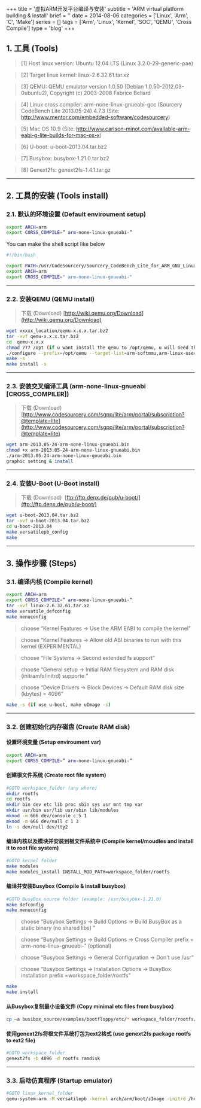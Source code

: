 +++
title = '虚拟ARM开发平台编译与安装'
subtitle = 'ARM virtual platform building & install'
brief = ''
date = 2014-08-06
categories = ['Linux', 'Arm', 'C', 'Make']
series = []
tags = ['Arm', 'Linux', 'Kernel', 'SOC', 'QEMU', 'Cross Compile']
type = 'blog'
+++

## 1. 工具 (Tools)

>[1] Host linux version: Ubuntu 12.04 LTS (Linux 3.2.0-29-generic-pae)

>[2] Target linux kernel: linux-2.6.32.61.tar.xz

>[3] QEMU: QEMU emulator version 1.0.50 (Debian 1.0.50-2012.03-0ubuntu2), Copyright (c) 2003-2008 Fabrice Bellard

>[4] Linux cross compiler: arm-none-linux-gnueabi-gcc (Sourcery CodeBench Lite 2013.05-24) 4.7.3 (Site: http://www.mentor.com/embedded-software/codesourcery)

>[5] Mac OS 10.9 (Site: http://www.carlson-minot.com/available-arm-eabi-g-lite-builds-for-mac-os-x)

>[6] U-boot: u-boot-2013.04.tar.bz2

>[7] Busybox: busybox-1.21.0.tar.bz2

>[8] Genext2fs: genext2fs-1.4.1.tar.gz


- - -

## 2. 工具的安装 (Tools install)

### 2.1. 默认的环境设置 (Default enviroument setup)

```bash
export ARCH=arm
export CORSS_COMPILE=” arm-none-linux-gnueabi-”
```

You can make the shell script like below

```bash
#!/bin/bash

export PATH=/usr/CodeSourcery/Sourcery_CodeBench_Lite_for_ARM_GNU_Linux/bin/:/usr/u-boot-2013.04/tools/:$PATH
export ARCH=arm
export CROSS_COMPILE=" arm-none-linux-gnueabi-"
```

- - -

### 2.2. 安装QEMU (QEMU install)

> 下载 (Download) [http://wiki.qemu.org/Download](http://wiki.qemu.org/Download)

```bash
wget xxxxx_location/qemu-x.x.x.tar.bz2
tar -xvf qemu-x.x.x.tar.bz2
cd  qemu-x.x.x
chmod 777 /opt (if u want install the qemu to /opt/qemu, u will need this operation)
./configure --prefix=/opt/qemu --target-list=arm-softmmu,arm-linux-user –enable-debug
make -s
make install -s
```

- - -

### 2.3. 安装交叉编译工具 (arm-none-linux-gnueabi [CROSS_COMPILER])

> 下载 (Download) [http://www.codesourcery.com/sgpp/lite/arm/portal/subscription?@template=lite](http://www.codesourcery.com/sgpp/lite/arm/portal/subscription?@template=lite)

```bash
wget arm-2013.05-24-arm-none-linux-gnueabi.bin
chmod +x arm-2013.05-24-arm-none-linux-gnueabi.bin
./arm-2013.05-24-arm-none-linux-gnueabi.bin
graphic setting & install
```

- - -

### 2.4. 安装U-Boot (U-Boot install)

> 下载 (Download) &nbsp;[ftp://ftp.denx.de/pub/u-boot/](ftp://ftp.denx.de/pub/u-boot/)

```bash
wget u-boot-2013.04.tar.bz2
tar -xvf u-boot-2013.04.tar.bz2
cd u-boot-2013.04
make versatilepb_config
make
```
- - -

## 3. 操作步骤 (Steps)
### 3.1. 编译内核 (Compile kernel)

```bash
export ARCH=arm
export CORSS_COMPILE=” arm-none-linux-gnueabi-”
tar -xvf linux-2.6.32.61.tar.xz
make versatile_defconfig
make menuconfig
```

> choose “Kernel Features → Use the ARM EABI to compile the kernel”

> choose “Kernel Features → Allow old ABI binaries to run with this kernel (EXPERIMENTAL)

> choose “File Systems → Second extended fs support”

> choose “General setup → Initial RAM filesystem and RAM disk (initramfs/initrd) supporte ”

> choose “Device Drivers → Block Devices → Default RAM disk size (kbytes)  = 4096”

```bash
make -s (if use u-boot, make uImage -s)
```

- - -

### 3.2. 创建初始化内存磁盘 (Create RAM disk)

#### 设置环境变量 (Setup enviroument var)

```bash
export ARCH=arm
export CORSS_COMPILE=” arm-none-linux-gnueabi-”
```

#### 创建根文件系统 (Create root file system)

```bash
#GOTO workspace_folder (any where)
mkdir rootfs
cd rootfs
mkdir bin dev etc lib proc sbin sys usr mnt tmp var
mkdir usr/bin usr/lib usr/sbin lib/modules
mknod -m 666 dev/console c 5 1
mknod -m 666 dev/null c 1 3
ln -s dev/null dev/tty2
```

#### 编译内核以及模块并安装到根文件系统中 (Compile kernel/moudles and install it to root file system)

```bash
#GOTO kernel folder
make modules
make modules_install INSTALL_MOD_PATH=workspace_folder/rootfs
```

#### 编译并安装Busybox (Compile & install busybox)

```bash
#GOTO BusyBox source folder (example: /usr/busybox-1.21.0)
make defconfig
make menuconfig
```

> choose “Busybox Settings → Build Options → Build BusyBox as a static binary (no shared libs) ”

> choose “Busybox Settings → Build Options → Cross Compiler prefix = arm-none-linux-gnueabi-” (optional)

> choose “Busybox Settings → General Configuration → Don't use /usr”

> choose “Busybox Settings → Installation Options →  BusyBox installation prefix =workspace_folder/rootfs”


```bash
make
make install
```

#### 从Busybox复制最小设备文件 (Copy minimal etc files from busybox)

```bash
cp –a busibox_source/examples/bootfloppy/etc/* workspace_folder/rootfs/etc
```

#### 使用genext2fs将根文件系统打包为ext2格式 (use genext2fs package rootfs to ext2 file)

```bash
#GOTO workspace_folder
genext2fs -b 4096 -d rootfs ramdisk
```

- - -

### 3.3. 启动仿真程序 (Startup emulator)

```bash
#GOTO linux_kernel_folder
qemu-system-arm -M versatilepb -kernel arch/arm/boot/zImage -initrd /home/axl/ramdisk -append "root=/dev/ram init=/linuxrc"
```

